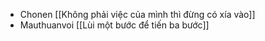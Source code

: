 - Chonen [[Không phải việc của mình thì đừng có xía vào]]
- Mauthuanvoi [[Lùi một bước để tiến ba bước]] 